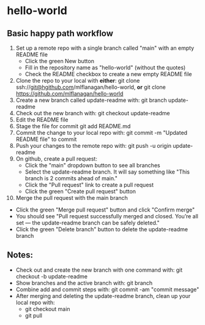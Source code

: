 # hello-world

## Basic happy path workflow
1. Set up a remote repo with a single branch called "main" with an empty README
   file
    - Click the green New button
    - Fill in the repository name as "hello-world" (without the quotes)
    - Check the README checkbox to create a new empty README file
2. Clone the repo to your local with **either**:
   git clone ssh://git@hgithub.com/mlflanagan/hello-world, **or**
   git clone https://github.com/mlflanagan/hello-world
3. Create a new branch called update-readme with:
   git branch update-readme
4. Check out the new branch with:
   git checkout update-readme
5. Edit the README file
6. Stage the file for commit
   git add README.md
7. Commit the change to your local repo with:
   git commit -m "Updated README file" to commit
8. Push your changes to the remote repo with:
   git push -u origin update-readme
9. On github, create a pull request:
   - Click the "main" dropdown button to see all branches
   - Select the update-readme branch. It will say something like "This branch
     is 2 commits ahead of main."
   - Click the "Pull request" link to create a pull request
   - Click the green "Create pull request" button
10. Merge the pull request with the main branch
   - Click the green "Merge pull request" button and click "Confirm merge"
   - You should see "Pull request successfully merged and closed. You’re all
     set — the update-readme branch can be safely deleted."
   - Click the green "Delete branch" button to delete the update-readme branch

## Notes:
- Check out and create the new branch with one command with:
  git checkout -b update-readme
- Show branches and the active branch with:
  git branch
- Combine add and commit steps with:
  git commit -am "commit message"
- After merging and deleting the update-readme branch, clean up your local repo
  with:
  - git checkout main
  - git pull

